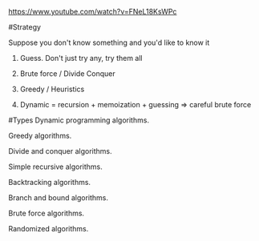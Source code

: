 https://www.youtube.com/watch?v=FNeL18KsWPc


#Strategy

Suppose you don't know something and you'd like to know it

1. Guess. Don't just try any, try them all

2. Brute force  / Divide Conquer

3. Greedy / Heuristics

4. Dynamic = recursion + memoization + guessing => careful brute force

#Types
Dynamic programming algorithms.

Greedy algorithms.

Divide and conquer algorithms.

Simple recursive algorithms.

Backtracking algorithms.

Branch and bound algorithms.

Brute force algorithms.

Randomized algorithms.

